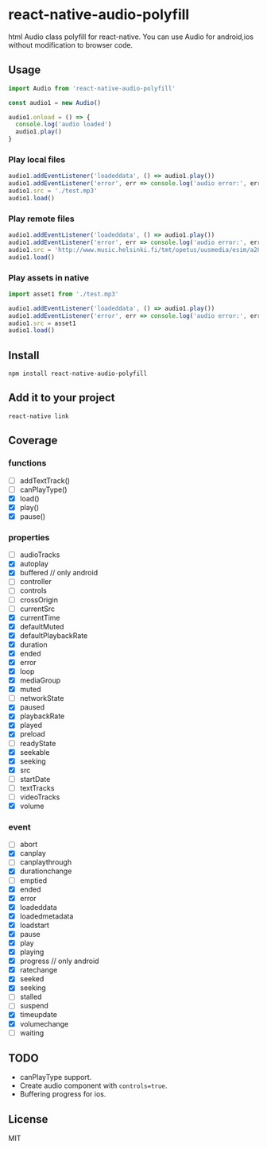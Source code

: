 react-native-audio-polyfill
==========

html Audio class polyfill for react-native.
You can use Audio for android,ios without modification to browser code.	

## Usage

```javascript
import Audio from 'react-native-audio-polyfill'

const audio1 = new Audio()

audio1.onload = () => {
  console.log('audio loaded')
  audio1.play()
}
```

### Play local files
```javascript
audio1.addEventListener('loadeddata', () => audio1.play())
audio1.addEventListener('error', err => console.log('audio error:', err)
audio1.src = './test.mp3'
audio1.load()
```

### Play remote files
```javascript
audio1.addEventListener('loadeddata', () => audio1.play())
audio1.addEventListener('error', err => console.log('audio error:', err)
audio1.src = 'http://www.music.helsinki.fi/tmt/opetus/uusmedia/esim/a2002011001-e02-128k.mp3'
audio1.load()
```

### Play assets in native
```javascript
import asset1 from './test.mp3'

audio1.addEventListener('loadeddata', () => audio1.play())
audio1.addEventListener('error', err => console.log('audio error:', err)
audio1.src = asset1
audio1.load()
```

## Install

`npm install react-native-audio-polyfill`

## Add it to your project

`react-native link`


## Coverage

### functions

* [ ] addTextTrack()
* [ ] canPlayType()
* [x] load()
* [x] play()
* [x] pause()

### properties

* [ ] audioTracks	
* [x] autoplay	
* [x] buffered // only android
* [ ] controller
* [ ] controls
* [ ] crossOrigin
* [ ] currentSrc
* [x] currentTime
* [x] defaultMuted
* [x] defaultPlaybackRate
* [x] duration
* [x] ended	
* [x] error
* [x] loop
* [x] mediaGroup
* [x] muted	
* [ ] networkState	
* [x] paused	
* [x] playbackRate
* [x] played
* [x] preload
* [ ] readyState
* [x] seekable
* [x] seeking
* [x] src
* [ ] startDate
* [ ] textTracks
* [ ] videoTracks
* [x] volume

### event

* [ ] abort	
* [x] canplay
* [ ] canplaythrough
* [x] durationchange
* [ ] emptied
* [x] ended	
* [x] error
* [x] loadeddata
* [x] loadedmetadata
* [x] loadstart
* [x] pause	
* [x] play
* [x] playing
* [x] progress // only android
* [x] ratechange
* [x] seeked
* [x] seeking
* [ ] stalled
* [ ] suspend
* [x] timeupdate
* [x] volumechange
* [ ] waiting

## TODO

* canPlayType support.
* Create audio component with  `controls=true`.
* Buffering progress for ios.

## License

MIT
